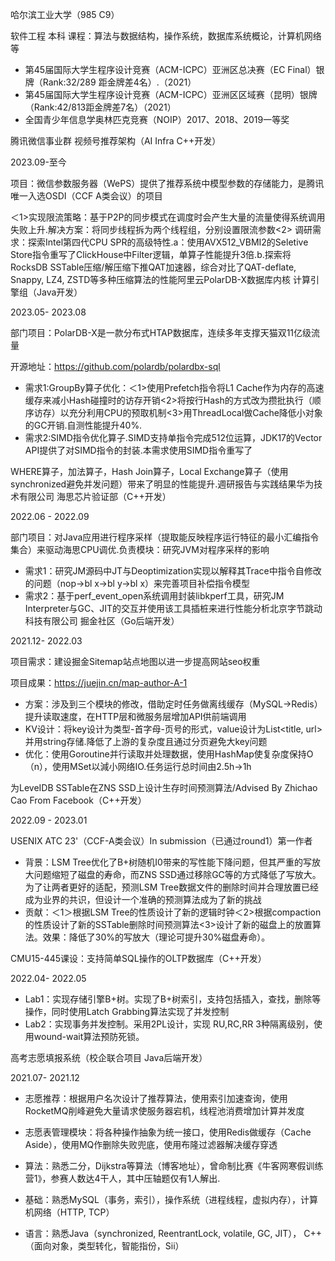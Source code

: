 哈尔滨工业大学（985 C9）

软件工程 本科 课程：算法与数据结构，操作系统，数据库系统概论，计算机网络等
- 第45届国际大学生程序设计竞赛（ACM-ICPC）亚洲区总决赛（EC Final）银牌（Rank:32/289 距金牌差4名）.（2021）
- ﻿﻿第45届国际大学生程序设计竞赛（ACM-ICPC）亚洲区区域赛（昆明）银牌（Rank:42/813距金牌差7名）（2021）
- ﻿﻿全国青少年信息学奥林匹克竞赛（NOIP）2017、2018、2019一等奖

腾讯微信事业群 视频号推荐架构（AI Infra C++开发）

2023.09-至今

项目：微信参数服务器（WePS）提供了推荐系统中模型参数的存储能力，是腾讯唯一入选OSDI（CCF A类会议）的项目

＜1>实现限流策略：基于P2P的同步模式在调度时会产生大量的流量使得系统调用失败上升.解决方案：将同步线程拆为两个线程组，分别设置限流参数<2> 调研需求：探索Intel第四代CPU SPR的高级特性.a：使用AVX512_VBMI2的Seletive Store指令重写了ClickHouse中Filter逻辑，单算子性能提升3倍.b.探索将RocksDB SSTable压缩/解压缩下推QAT加速器，综合对比了QAT-deflate, Snappy, LZ4, ZSTD等多种压缩算法的性能阿里云PolarDB-X数据库内核 计算引擎组（Java开发）

2023.05- 2023.08

部门项目：PolarDB-X是一款分布式HTAP数据库，连续多年支撑天猫双11亿级流量

开源地址：https://github.com/polardb/polardbx-sql

- ﻿﻿需求1:GroupBy算子优化：＜1>使用Prefetch指令将L1 Cache作为内存的高速缓存来减小Hash碰撞时的访存开销<2>将按行Hash的方式改为攒批执行（顺序访存）以充分利用CPU的预取机制<3>用ThreadLocal做Cache降低小对象的GC开销.自测性能提升40%.
- ﻿﻿需求2:SIMD指令优化算子.SIMD支持单指令完成512位运算，JDK17的Vector API提供了对SIMD指令的封装.本需求使用SIMD指令重写了

WHERE算子，加法算子，Hash Join算子，Local Exchange算子（使用synchronized避免并发问题）带来了明显的性能提升.週研报告与实践结果华为技术有限公司 海思芯片验证部（C++开发）

2022.06 - 2022.09

部门项目：对Java应用进行程序采样（提取能反映程序运行特征的最小汇编指令集合）来驱动海思CPU调优.负责模块：研究JVM对程序采样的影响

- ﻿﻿需求1：研究JM源码中JT与Deoptimization实现以解释其Trace中指令自修改的问题（nop->bl x->bl y->bl x）来完善项目补偿指令模型
- ﻿﻿需求2：基于perf_event_open系统调用封装libkperf工具，研究JM Interpreter与GC、JIT的交互并使用该工具插桩来进行性能分析北京字节跳动科技有限公司 掘金社区（Go后端开发）

2021.12- 2022.03

项目需求：建设掘金Sitemap站点地图以进一步提高网站seo权重

项目成果：https://juejin.cn/map-author-A-1

- ﻿﻿方案：涉及到三个模块的修改，借助定时任务做离线缓存（MySQL->Redis）提升读取速度，在HTTP层和微服务层增加API供前端调用
- ﻿﻿KV设计：将key设计为类型-首字母-页号的形式，value设计为List<title, url>并用string存储.降低了上游的复杂度且通过分页避免大key问题
- ﻿﻿优化：使用Goroutine并行读取并处理数据，使用HashMap使复杂度保持O（n），使用MSet以減小网络IO.任务运行总时间由2.5h->1h

为LeveIDB SSTable在ZNS SSD上设计生存时间预测算法/Advised By Zhichao Cao From Facebook（C++开发）

2022.09 - 2023.01

USENIX ATC 23'（CCF-A类会议）In submission（已通过round1）第一作者

- ﻿﻿背景：LSM Tree优化了B+树随机I0带来的写性能下降问题，但其严重的写放大问题缩短了磁盘的寿命，而ZNS SSD通过移除GC等的方式降低了写放大。为了让两者更好的适配，预测LSM Tree数据文件的删除时间并合理放置已经成为业界的共识，但设计一个准确的预测算法成为了新的挑战
- ﻿﻿贡献：＜1＞根据LSM Tree的性质设计了新的逻辑时钟＜2>根据compaction的性质设计了新的SSTable删除时间预测算法<3>设计了新的磁盘上的放置算法。效果：降低了30%的写放大（理论可提升30%磁盘寿命）。

CMU15-445课设：支持简单SQL操作的OLTP数据库（C++开发）

2022.04- 2022.05

- ﻿﻿Lab1：实现存储引擎B+树。实现了B+树索引，支持包括插入，查找，删除等操作，同时使用Latch Grabbing算法实现了并发控制
- ﻿﻿Lab2：实现事务并发控制。采用2PL设计，实现 RU,RC,RR 3种隔离级别，使用wound-wait算法预防死锁。

高考志愿填报系统（校企联合项目 Java后端开发）

2021.07- 2021.12

- ﻿﻿志愿推荐：根据用户名次设计了推荐算法，使用索引加速查询，使用RocketMQ削峰避免大量请求使服务器宕机，线程池消费增加计算并发度
- ﻿﻿志愿表管理模块：将各种操作抽象为统一接口，使用Redis做缓存（Cache Aside），使用MQ作删除失败兜底，使用布隆过滤器解决缓存穿透


- 算法：熟悉二分，Dijkstra等算法（博客地址），曾命制比赛《牛客网寒假训练营1》，参赛人数达4干人，其中压轴题仅有1人解出.
- ﻿﻿基础：熟悉MySQL（事务，索引），操作系统（进程线程，虚拟内存），计算机网络（HTTP, TCP）
- ﻿﻿语言：熟悉Java（synchronized, ReentrantLock, volatile, GC, JIT）， C++（面向对象，类型转化，智能指份，Sii）